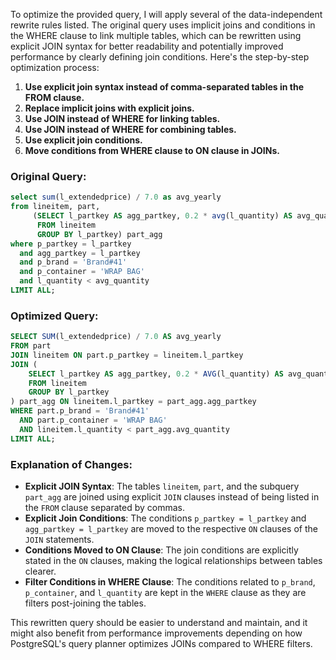 To optimize the provided query, I will apply several of the data-independent rewrite rules listed. The original query uses implicit joins and conditions in the WHERE clause to link multiple tables, which can be rewritten using explicit JOIN syntax for better readability and potentially improved performance by clearly defining join conditions. Here's the step-by-step optimization process:

1. **Use explicit join syntax instead of comma-separated tables in the FROM clause.**
2. **Replace implicit joins with explicit joins.**
3. **Use JOIN instead of WHERE for linking tables.**
4. **Use JOIN instead of WHERE for combining tables.**
5. **Use explicit join conditions.**
6. **Move conditions from WHERE clause to ON clause in JOINs.**

### Original Query:
```sql
select sum(l_extendedprice) / 7.0 as avg_yearly 
from lineitem, part, 
     (SELECT l_partkey AS agg_partkey, 0.2 * avg(l_quantity) AS avg_quantity 
      FROM lineitem 
      GROUP BY l_partkey) part_agg 
where p_partkey = l_partkey 
  and agg_partkey = l_partkey 
  and p_brand = 'Brand#41' 
  and p_container = 'WRAP BAG' 
  and l_quantity < avg_quantity 
LIMIT ALL;
```

### Optimized Query:
```sql
SELECT SUM(l_extendedprice) / 7.0 AS avg_yearly
FROM part
JOIN lineitem ON part.p_partkey = lineitem.l_partkey
JOIN (
    SELECT l_partkey AS agg_partkey, 0.2 * AVG(l_quantity) AS avg_quantity
    FROM lineitem
    GROUP BY l_partkey
) part_agg ON lineitem.l_partkey = part_agg.agg_partkey
WHERE part.p_brand = 'Brand#41'
  AND part.p_container = 'WRAP BAG'
  AND lineitem.l_quantity < part_agg.avg_quantity
LIMIT ALL;
```

### Explanation of Changes:
- **Explicit JOIN Syntax**: The tables `lineitem`, `part`, and the subquery `part_agg` are joined using explicit `JOIN` clauses instead of being listed in the `FROM` clause separated by commas.
- **Explicit Join Conditions**: The conditions `p_partkey = l_partkey` and `agg_partkey = l_partkey` are moved to the respective `ON` clauses of the `JOIN` statements.
- **Conditions Moved to ON Clause**: The join conditions are explicitly stated in the `ON` clauses, making the logical relationships between tables clearer.
- **Filter Conditions in WHERE Clause**: The conditions related to `p_brand`, `p_container`, and `l_quantity` are kept in the `WHERE` clause as they are filters post-joining the tables.

This rewritten query should be easier to understand and maintain, and it might also benefit from performance improvements depending on how PostgreSQL's query planner optimizes JOINs compared to WHERE filters.
